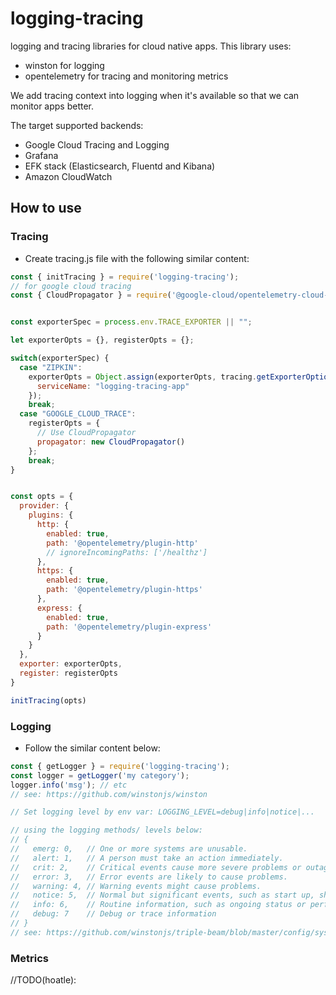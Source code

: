 # logging-tracing

logging and tracing libraries for cloud native apps. This library uses:
- winston for logging
- opentelemetry for tracing and monitoring metrics

We add tracing context into logging when it's available so that we can monitor apps better.

The target supported backends:
- Google Cloud Tracing and Logging
- Grafana
- EFK stack (Elasticsearch, Fluentd and Kibana)
- Amazon CloudWatch


## How to use


### Tracing

- Create tracing.js file with the following similar content:

```js
const { initTracing } = require('logging-tracing');
// for google cloud tracing
const { CloudPropagator } = require('@google-cloud/opentelemetry-cloud-trace-propagator');


const exporterSpec = process.env.TRACE_EXPORTER || "";

let exporterOpts = {}, registerOpts = {};

switch(exporterSpec) {
  case "ZIPKIN":
    exporterOpts = Object.assign(exporterOpts, tracing.getExporterOptions(), {
      serviceName: "logging-tracing-app"
    });
    break;
  case "GOOGLE_CLOUD_TRACE":
    registerOpts = {
      // Use CloudPropagator
      propagator: new CloudPropagator()
    };
    break;
}


const opts = {
  provider: {
    plugins: {
      http: {
        enabled: true,
        path: '@opentelemetry/plugin-http'
        // ignoreIncomingPaths: ['/healthz']
      },
      https: {
        enabled: true,
        path: '@opentelemetry/plugin-https'
      },
      express: {
        enabled: true,
        path: '@opentelemetry/plugin-express'
      }
    }
  },
  exporter: exporterOpts,
  register: registerOpts
}

initTracing(opts)
```


### Logging

- Follow the similar content below:

```js
const { getLogger } = require('logging-tracing');
const logger = getLogger('my category');
logger.info('msg'); // etc
// see: https://github.com/winstonjs/winston

// Set logging level by env var: LOGGING_LEVEL=debug|info|notice|...

// using the logging methods/ levels below:
// { 
//   emerg: 0,   // One or more systems are unusable.
//   alert: 1,   // A person must take an action immediately.
//   crit: 2,    // Critical events cause more severe problems or outages.
//   error: 3,   // Error events are likely to cause problems.
//   warning: 4, // Warning events might cause problems.
//   notice: 5,  // Normal but significant events, such as start up, shut down, or a configuration change
//   info: 6,    // Routine information, such as ongoing status or performance.
//   debug: 7    // Debug or trace information
// }
// see: https://github.com/winstonjs/triple-beam/blob/master/config/syslog.js
```


### Metrics

//TODO(hoatle):


